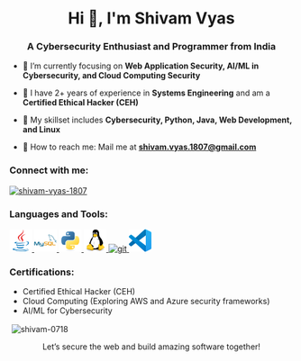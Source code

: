 <h1 align="center">Hi 👋, I'm Shivam Vyas</h1>
<h3 align="center">A Cybersecurity Enthusiast and Programmer from India</h3>

- 🌱 I’m currently focusing on **Web Application Security, AI/ML in Cybersecurity, and Cloud Computing Security**

- 💼 I have 2+ years of experience in **Systems Engineering** and am a **Certified Ethical Hacker (CEH)**

- 🔧 My skillset includes **Cybersecurity, Python, Java, Web Development, and Linux**

- 📧 How to reach me: Mail me at **shivam.vyas.1807@gmail.com**

<h3 align="left">Connect with me:</h3>
<p align="left">
<a href="https://linkedin.com/in/shivam-vyas-1807" target="blank"><img align="center" src="https://raw.githubusercontent.com/rahuldkjain/github-profile-readme-generator/master/src/images/icons/Social/linked-in-alt.svg" alt="shivam-vyas-1807" height="30" width="40" /></a>
</p>

<h3 align="left">Languages and Tools:</h3>
<p align="left"> 
<a href="https://www.java.com" target="_blank" rel="noreferrer"> <img src="https://raw.githubusercontent.com/devicons/devicon/master/icons/java/java-original.svg" alt="java" width="40" height="40"/> </a> 
<a href="https://www.mysql.com/" target="_blank" rel="noreferrer"> <img src="https://raw.githubusercontent.com/devicons/devicon/master/icons/mysql/mysql-original-wordmark.svg" alt="mysql" width="40" height="40"/> </a> 
<a href="https://www.python.org" target="_blank" rel="noreferrer"> <img src="https://raw.githubusercontent.com/devicons/devicon/master/icons/python/python-original.svg" alt="python" width="40" height="40"/> </a>
<a href="https://www.linux.org/" target="_blank" rel="noreferrer"> <img src="https://raw.githubusercontent.com/devicons/devicon/master/icons/linux/linux-original.svg" alt="linux" width="40" height="40"/> </a>
<a href="https://git-scm.com/" target="_blank" rel="noreferrer"> <img src="https://www.vectorlogo.zone/logos/git-scm/git-scm-icon.svg" alt="git" width="40" height="40"/> </a>
<a href="https://code.visualstudio.com/" target="_blank" rel="noreferrer"> <img src="https://raw.githubusercontent.com/devicons/devicon/master/icons/vscode/vscode-original.svg" alt="vscode" width="40" height="40"/> </a>  
</p>

<h3 align="left">Certifications:</h3>
<ul>
  <li>Certified Ethical Hacker (CEH)</li>
  <li>Cloud Computing (Exploring AWS and Azure security frameworks)</li>
  <li>AI/ML for Cybersecurity</li>
</ul>

<p>&nbsp;<img align="center" src="https://github-readme-stats.vercel.app/api?username=shivam-0718&show_icons=true&theme=radical&locale=en" alt="shivam-0718" /></p>

<p align="center">Let’s secure the web and build amazing software together!</p>
